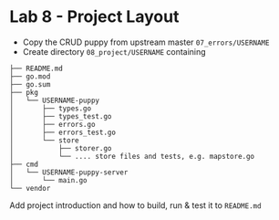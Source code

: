 # Lab 8 - Project Layout

- Copy the CRUD puppy from upstream master `07_errors/USERNAME`
- Create directory `08_project/USERNAME` containing

```
├── README.md
├── go.mod
├── go.sum
├── pkg
│   └── USERNAME-puppy
│       ├── types.go
│       ├── types_test.go
│       ├── errors.go
│       ├── errors_test.go
│       └── store
│           ├── storer.go
│           └── .... store files and tests, e.g. mapstore.go
├── cmd
│   └── USERNAME-puppy-server
│       └── main.go
└── vendor
```

Add project introduction and how to build, run & test it to `README.md`
